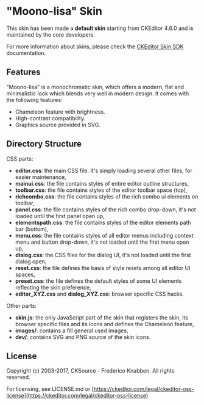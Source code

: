 # "Moono-lisa" Skin

This skin has been made a **default skin** starting from CKEditor 4.6.0 and is maintained by the core developers.

For more information about skins, please check the [CKEditor Skin SDK](https://docs.ckeditor.com/ckeditor4/docs/#!/guide/skin_sdk_intro)
documentation.

## Features

"Moono-lisa" is a monochromatic skin, which offers a modern, flat and minimalistic look which blends very well in modern design.
It comes with the following features:

-   Chameleon feature with brightness.
-   High-contrast compatibility.
-   Graphics source provided in SVG.

## Directory Structure

CSS parts:

-   **editor.css**: the main CSS file. It's simply loading several other files, for easier maintenance,
-   **mainui.css**: the file contains styles of entire editor outline structures,
-   **toolbar.css**: the file contains styles of the editor toolbar space (top),
-   **richcombo.css**: the file contains styles of the rich combo ui elements on toolbar,
-   **panel.css**: the file contains styles of the rich combo drop-down, it's not loaded
    until the first panel open up,
-   **elementspath.css**: the file contains styles of the editor elements path bar (bottom),
-   **menu.css**: the file contains styles of all editor menus including context menu and button drop-down,
    it's not loaded until the first menu open up,
-   **dialog.css**: the CSS files for the dialog UI, it's not loaded until the first dialog open,
-   **reset.css**: the file defines the basis of style resets among all editor UI spaces,
-   **preset.css**: the file defines the default styles of some UI elements reflecting the skin preference,
-   **editor_XYZ.css** and **dialog_XYZ.css**: browser specific CSS hacks.

Other parts:

-   **skin.js**: the only JavaScript part of the skin that registers the skin, its browser specific files and its icons and defines the Chameleon feature,
-   **images/**: contains a fill general used images,
-   **dev/**: contains SVG and PNG source of the skin icons.

## License

Copyright (c) 2003-2017, CKSource - Frederico Knabben. All rights reserved.

For licensing, see LICENSE.md or [https://ckeditor.com/legal/ckeditor-oss-license](https://ckeditor.com/legal/ckeditor-oss-license)
